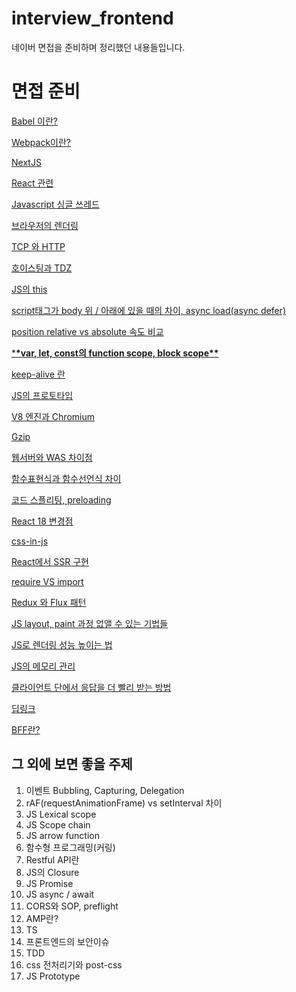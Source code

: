 # interview_frontend

네이버 면접을 준비하며 정리했던 내용들입니다.

# 면접 준비

[Babel 이란?](https://github.com/d-virusss/interview_frontend/blob/main/docs/Babel%20%EC%9D%B4%EB%9E%80.md)

[Webpack이란?](https://www.notion.so/Webpack-794dcc886b5249fe82c63e84032c24b5)

[NextJS](https://www.notion.so/NextJS-8775f8be71ba4852be249b5b5204cf55)

[React 관련](https://www.notion.so/React-b6faae41f142416292d238e3d5bfb047)

[Javascript 싱글 쓰레드](https://www.notion.so/Javascript-eb8788f530f44243b0949585d69ed265)

[브라우저의 렌더링](https://www.notion.so/545cd3c6a9d84087968bb919eb4c2b2f)

[TCP 와 HTTP](https://www.notion.so/TCP-HTTP-062791fa068148dc8add678b80a2c9c4)

[호이스팅과 TDZ](https://www.notion.so/TDZ-89d1df71f17747d6baa7d63d73f4eadd)

[JS의 this](https://www.notion.so/JS-this-ef81b80852c543ca8dd31f0df40738fd)

[script태그가 body 위 / 아래에 있을 때의 차이, async load(async defer)](https://www.notion.so/script-body-async-load-async-defer-2f37df49e33441bb85bb363b1147f216)

[position relative vs absolute 속도 비교](https://www.notion.so/position-relative-vs-absolute-2ca3e1f10f374cbf8eea6c62d3a0966d)

[\***\*var, let, const의 function scope, block scope\*\***](https://www.notion.so/var-let-const-function-scope-block-scope-b7f6375eeff1496a8d108970dfe4f13d)

[keep-alive 란](https://www.notion.so/keep-alive-bab8d964d85442bdbb562ec1029d9944)

[JS의 프로토타입](https://www.notion.so/JS-fc397d683182406194103f859c7c45de)

[V8 엔진과 Chromium](https://www.notion.so/V8-Chromium-8a9a33021e914c8495cccdd31c55420a)

[Gzip](https://www.notion.so/Gzip-af8e77aaf5fd4caba45e6c54dee608ab)

[웹서버와 WAS 차이점](https://www.notion.so/WAS-1a71f8c41b02443aa091c796f9d561f1)

[함수표현식과 함수선언식 차이](https://www.notion.so/8054e3f018384ec59376bd4dc7262ad3)

[코드 스플리팅, preloading](https://www.notion.so/preloading-7d25c88b50c14f54918e6103b4f01a94)

[React 18 변경점](https://www.notion.so/React-18-858db7eb632946a1be32a391cae14f68)

[css-in-js](https://www.notion.so/css-in-js-c0cd67e8c23a4ce29075a064a74674aa)

[React에서 SSR 구현](https://www.notion.so/React-SSR-ee6e9aaad8f44deeb189ee421a8cfc3a)

[require VS import](https://www.notion.so/require-VS-import-be8b91c5b24f4c3fb4ff8fc41497c553)

[Redux 와 Flux 패턴](https://www.notion.so/Redux-Flux-f13dd4efc9e24316ac6a3bbcbb7f0c08)

[JS layout, paint 과정 없앨 수 있는 기법들](https://www.notion.so/JS-layout-paint-ea736bf5d9de40baa46c5970583186a3)

[JS로 렌더링 성능 높이는 법](https://www.notion.so/JS-eb201087c8e34ad5b77acaf00f895de9)

[JS의 메모리 관리](https://www.notion.so/JS-29ca9a3363374955b69bf0c2575c4700)

[클라이언트 단에서 응답을 더 빨리 받는 방법](https://www.notion.so/edb1039ce8174c388d4bc91ffd7220a0)

[딥링크](https://www.notion.so/d3d7f64d3cc34f81af023cb1c0944e5a)

[BFF란?](https://www.notion.so/BFF-e361aff6e07f47f08c74d4c9205d4d8f)

## 그 외에 보면 좋을 주제

1. 이벤트 Bubbling, Capturing, Delegation
2. rAF(requestAnimationFrame) vs setInterval 차이
3. JS Lexical scope
4. JS Scope chain
5. JS arrow function
6. 함수형 프로그래밍(커링)
7. Restful API란
8. JS의 Closure
9. JS Promise
10. JS async / await
11. CORS와 SOP, preflight
12. AMP란?
13. TS
14. 프론트엔드의 보안이슈
15. TDD
16. css 전처리기와 post-css
17. JS Prototype
